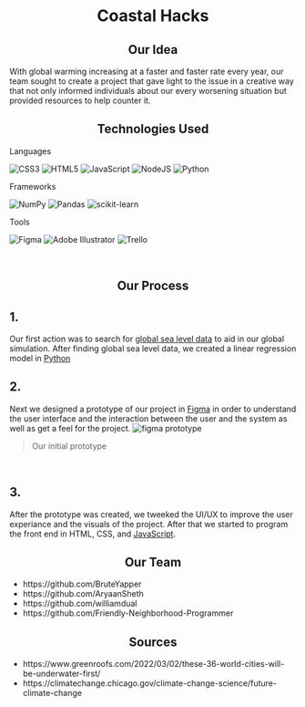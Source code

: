 <h1 align="center">Coastal Hacks</h1>

<h2 align="center">Our Idea</h2>
With global warming increasing at a faster and faster rate every year, our team sought to create a project that gave light to the issue in a creative way that not only informed individuals about our every worsening situation but provided resources to help counter it.

<br>

<h2 align="center">Technologies Used</h2>

Languages

![CSS3](https://img.shields.io/badge/css3-%231572B6.svg?style=flat-square&logo=css3&logoColor=white) ![HTML5](https://img.shields.io/badge/html5-%23E34F26.svg?style=flat-square&logo=html5&logoColor=white) ![JavaScript](https://img.shields.io/badge/javascript-%23323330.svg?style=flat-square&logo=javascript&logoColor=%23F7DF1E) ![NodeJS](https://img.shields.io/badge/node.js-6DA55F?style=flat-square&logo=node.js&logoColor=white) ![Python](https://img.shields.io/badge/python-%231572B6.svg?style=flat-square&logo=python&logoColor=white)

Frameworks

![NumPy](https://img.shields.io/badge/numpy-%23013243.svg?style=flat-square&logo=numpy&logoColor=white) ![Pandas](https://img.shields.io/badge/pandas-%23150458.svg?style=flat-square&logo=pandas&logoColor=white) ![scikit-learn](https://img.shields.io/badge/scikit--learn-%23F7931E.svg?style=flat-square&logo=scikit-learn&logoColor=white)

Tools

![Figma](https://img.shields.io/badge/figma-%23F24E1E.svg?style=flat-square&logo=figma&logoColor=white) ![Adobe Illustrator](https://img.shields.io/badge/adobeillustrator-%23FF9A00.svg?style=flat-square&logo=adobeillustrator&logoColor=white) 
 ![Trello](https://img.shields.io/badge/Trello-%23026AA7.svg?style=flat-square&logo=Trello&logoColor=white)

<br>

<h2 align="center">Our Process</h2>
<h2>1.</h2>
Our first action was to search for <a href="https://www.python.org/"> global sea level data</a> to aid in our global simulation. After finding global sea level data, we created a linear regression model in 
<a href="https://www.python.org/">Python</a>

<br>

<h2>2.</h2>
Next we designed a prototype of our project in <a href="https://www.figma.com/">Figma</a> in order to understand the user interface and the interaction between the user and the system as well as get a feel for the project.
<img src="https://media.discordapp.net/attachments/983870800727769158/984845494729707580/unknown.png?width=884&height=533" alt="figma prototype">

> Our initial prototype

<br>

<h2>3.</h2>
After the prototype was created, we tweeked the UI/UX to improve the user experiance and the visuals of the project. After that we started to program the front end in HTML, CSS, and <a href="https://www.javascript.com/">JavaScript</a>. 

<br>
<h2 align="center">Our Team</h2>
<ul>
<li>https://github.com/BruteYapper</li>
<li>https://github.com/AryaanSheth</li>
<li>https://github.com/williamdual</li>
<li>https://github.com/Friendly-Neighborhood-Programmer</li>
</ul>

<h2 align="center">Sources</h2>
<ul>
    <li>https://www.greenroofs.com/2022/03/02/these-36-world-cities-will-be-underwater-first/</li>
    <li>https://climatechange.chicago.gov/climate-change-science/future-climate-change</li>
</ul>

